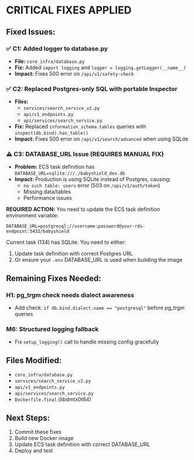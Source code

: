 # CRITICAL FIXES APPLIED

## Fixed Issues:

### ✅ C1: Added logger to database.py
- **File:** `core_infra/database.py`
- **Fix:** Added `import logging` and `logger = logging.getLogger(__name__)`
- **Impact:** Fixes 500 error on `/api/v1/safety-check`

### ✅ C2: Replaced Postgres-only SQL with portable Inspector
- **Files:** 
  - `services/search_service_v2.py`
  - `api/v1_endpoints.py`
  - `api/services/search_service.py`
- **Fix:** Replaced `information_schema.tables` queries with `inspect(db.bind).has_table()`
- **Impact:** Fixes 500 error on `/api/v1/search/advanced` when using SQLite

### ⚠️ C3: DATABASE_URL Issue (REQUIRES MANUAL FIX)
- **Problem:** ECS task definition has `DATABASE_URL=sqlite:///./babyshield_dev.db`
- **Impact:** Production is using SQLite instead of Postgres, causing:
  - `no such table: users` error (503 on `/api/v1/auth/token`)
  - Missing data/tables
  - Performance issues

**REQUIRED ACTION:**
You need to update the ECS task definition environment variable:
```
DATABASE_URL=postgresql://username:password@your-rds-endpoint:5432/babyshield
```

Current task (134) has SQLite. You need to either:
1. Update task definition with correct Postgres URL
2. Or ensure your `.env` DATABASE_URL is used when building the image

## Remaining Fixes Needed:

### H1: pg_trgm check needs dialect awareness
- Add check: `if db.bind.dialect.name == "postgresql"` before pg_trgm queries

### M6: Structured logging fallback
- Fix `setup_logging()` call to handle missing config gracefully

## Files Modified:
- `core_infra/database.py`
- `services/search_service_v2.py`
- `api/v1_endpoints.py`
- `api/services/search_service.py`
- `Dockerfile.final` (libdmtx0t64)

## Next Steps:
1. Commit these fixes
2. Build new Docker image
3. Update ECS task definition with correct DATABASE_URL
4. Deploy and test
